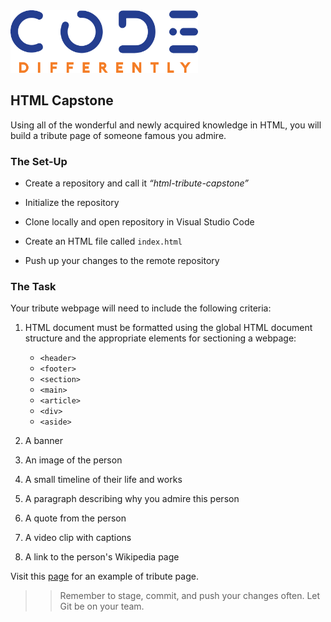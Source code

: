 <img  src="../code-diff-logo.png" alt="Code Differently Logo" style="height:100px; width:300px; text-align:center;">


## HTML Capstone

Using all of the wonderful and newly acquired knowledge in HTML, you will build a tribute page of someone famous you admire.


### The Set-Up

- Create a repository and call it  <em>“html-tribute-capstone”</em> 

- Initialize the repository

- Clone locally and open repository in Visual Studio Code

- Create an HTML file called `index.html`

- Push up your changes to the remote repository




### The Task

Your tribute webpage will need to include the following criteria:

1. HTML document must be formatted using the global HTML document structure and the appropriate elements for sectioning a webpage:

    - `<header>`
    - `<footer>`
    - `<section>`
    - `<main>`
    - `<article>`
    - `<div>`
    - `<aside>`

2. A banner

3. An image of the person

4. A small timeline of their life and works

5. A paragraph describing why you admire this person

5. A quote from the person

6. A video clip with captions

7. A link to the person's Wikipedia page


Visit this [page](https://codepen.io/freeCodeCamp/full/zNqgVx) for an example of tribute page.


>> Remember to stage, commit, and push your changes often. Let Git be on your team.
